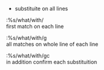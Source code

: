 * substituite on all lines  
  
:%s/what/with/  
first match on each line  
  
:%s/what/with/g  
all matches on whole line of each line  
  
:%s/what/with/gc  
in addition confirm each substituition  

